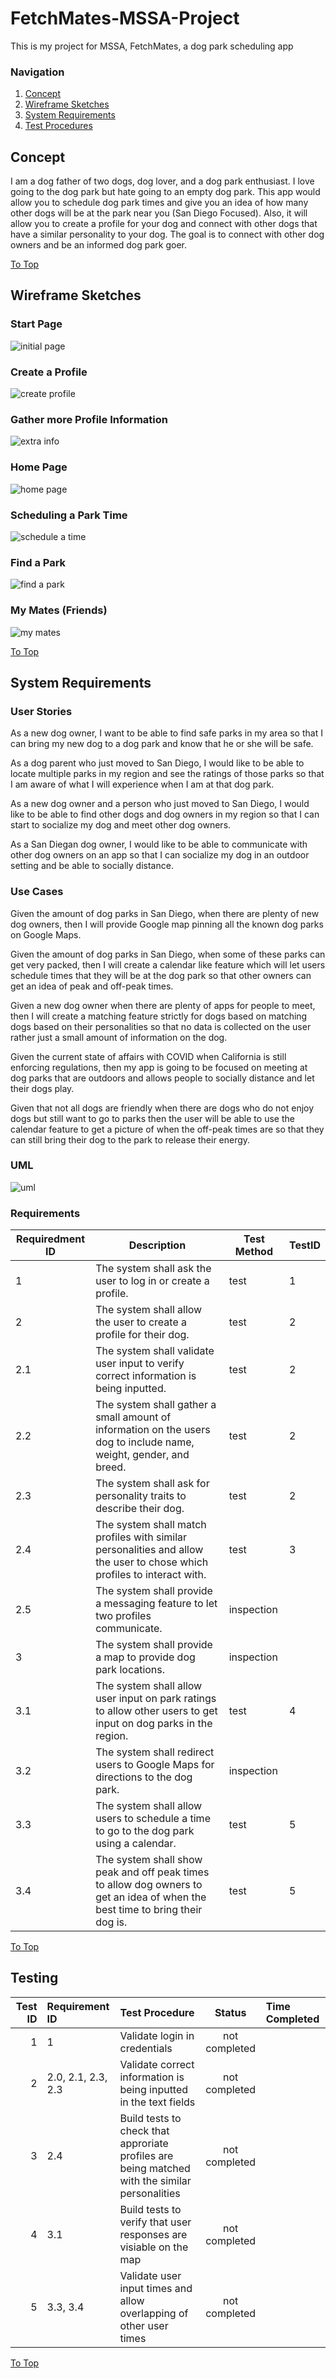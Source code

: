 # FetchMates-MSSA-Project
This is my project for MSSA, FetchMates, a dog park scheduling app

### Navigation

1. [Concept](https://github.com/BrendenWisnewski/FetchMates-MSSA-Project/blob/main/README.md#concept)
2. [Wireframe Sketches](https://github.com/BrendenWisnewski/FetchMates-MSSA-Project/blob/main/README.md#wireframe-sketches)
3. [System Requirements](https://github.com/BrendenWisnewski/FetchMates-MSSA-Project/blob/main/README.md#system-requirements)
4. [Test Procedures](https://github.com/BrendenWisnewski/FetchMates-MSSA-Project/blob/main/README.md#testing)


## Concept
I am a dog father of two dogs, dog lover, and a dog park enthusiast. I love going to the dog park but hate going to an empty dog park. This app would allow you to schedule dog park times and give you an idea of how many other dogs will be at the park near you (San Diego Focused). Also, it will allow you to create a profile for your dog and connect with other dogs that have a similar personality to your dog. The goal is to connect with other dog owners and be an informed dog park goer. 

[To Top](https://github.com/BrendenWisnewski/FetchMates-MSSA-Project/blob/main/README.md#fetchmates-mssa-project)

## Wireframe Sketches

### Start Page
![initial page](https://github.com/BrendenWisnewski/FetchMates-MSSA-Project/blob/main/InitialPage.jpg)

### Create a Profile
![create profile](https://github.com/BrendenWisnewski/FetchMates-MSSA-Project/blob/main/CreateProfile.jpg)

### Gather more Profile Information
![extra info](https://github.com/BrendenWisnewski/FetchMates-MSSA-Project/blob/main/Extra%20Info.jpg)

### Home Page
![home page](https://github.com/BrendenWisnewski/FetchMates-MSSA-Project/blob/main/HomePage1.jpg)

### Scheduling a Park Time
![schedule a time](https://github.com/BrendenWisnewski/FetchMates-MSSA-Project/blob/main/Schedule%20a%20Park%20Time.jpg)

### Find a Park
![find a park](https://github.com/BrendenWisnewski/FetchMates-MSSA-Project/blob/main/Find%20a%20Park.jpg)

### My Mates (Friends)
![my mates](https://github.com/BrendenWisnewski/FetchMates-MSSA-Project/blob/main/My%20Mates.jpg)

[To Top](https://github.com/BrendenWisnewski/FetchMates-MSSA-Project/blob/main/README.md#fetchmates-mssa-project)

## System Requirements

### User Stories

As a new dog owner, I want to be able to find safe parks in my area so that I can bring my new dog to a dog park and know that he or she will be safe.

As a dog parent who just moved to San Diego, I would like to be able to locate multiple parks in my region and see the ratings of those parks so that I am aware of what I will experience when I am at that dog park.

As a new dog owner and a person who just moved to San Diego, I would like to be able to find other dogs and dog owners in my region so that I can start to socialize my dog and meet other dog owners.

As a San Diegan dog owner, I would like to be able to communicate with other dog owners on an app so that I can socialize my dog in an outdoor setting and be able to socially distance.

### Use Cases

Given the amount of dog parks in San Diego, when there are plenty of new dog owners, then I will provide Google map pinning all the known dog parks on Google Maps.

Given the amount of dog parks in San Diego, when some of these parks can get very packed, then I will create a calendar like feature which will let users schedule times that they will be at the dog park so that other owners can get an idea of peak and off-peak times.

Given a new dog owner when there are plenty of apps for people to meet, then I will create a matching feature strictly for dogs based on matching dogs based on their personalities so that no data is collected on the user rather just a small amount of information on the dog.

Given the current state of affairs with COVID when California is still enforcing regulations, then my app is going to be focused on meeting at dog parks that are outdoors and allows people to socially distance and let their dogs play. 


Given that not all dogs are friendly when there are dogs who do not enjoy dogs but still want to go to parks then the user will be able to use the calendar feature to get a picture of when the off-peak times are so that they can still bring their dog to the park to release their energy.

### UML

![uml](https://github.com/BrendenWisnewski/FetchMates-MSSA-Project/blob/main/UML.jpg)

### Requirements

|Requiredment ID|Description|Test Method|TestID|
|---|---|---|---|
|1|The system shall ask the user to log in or create a profile.|test|1|
|2|The system shall allow the user to create a profile for their dog.|test|2|
|2.1|The system shall validate user input to verify correct information is being inputted.|test|2|
|2.2|The system shall gather a small amount of information on the users dog to include name, weight, gender, and breed.|test|2|
|2.3|The system shall ask for personality traits to describe their dog.|test|2|
|2.4|The system shall match profiles with similar personalities and allow the user to chose which profiles to interact with.|test|3|
|2.5|The system shall provide a messaging feature to let two profiles communicate.|inspection| |
|3|The system shall provide a map to provide dog park locations.|inspection| |
|3.1|The system shall allow user input on park ratings to allow other users to get input on dog parks in the region.|test|4|
|3.2|The system shall redirect users to Google Maps for directions to the dog park.|inspection| |
|3.3|The system shall allow users to schedule a time to go to the dog park using a calendar.|test|5|
|3.4|The system shall show peak and off peak times to allow dog owners to get an idea of when the best time to bring their dog is.|test|5|

[To Top](https://github.com/BrendenWisnewski/FetchMates-MSSA-Project/blob/main/README.md#fetchmates-mssa-project)

## Testing

|Test ID|Requirement ID|Test Procedure|Status|Time Completed|
|---:|:---|:---|:---:|:---|
|1|1|Validate login in credentials|not completed| |
|2|2.0, 2.1, 2.3, 2.3|Validate correct information is being inputted in the text fields|not completed| |
|3|2.4|Build tests to check that approriate profiles are being matched with the similar personalities|not completed| |
|4|3.1|Build tests to verify that user responses are visiable on the map|not completed| |
|5|3.3, 3.4|Validate user input times and allow overlapping of other user times|not completed| |

[To Top](https://github.com/BrendenWisnewski/FetchMates-MSSA-Project/blob/main/README.md#fetchmates-mssa-project)



